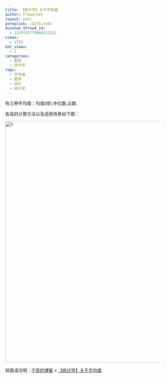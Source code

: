 ```yaml
---
title: 【统计学】关于平均值
author: Flowerowl
layout: post
permalink: /3178.html
duoshuo_thread_id:
  - 1220743779864322523
views:
  - 1755
bot_views:
  - 2
categories:
  - 数学
  - 统计学
tags:
  - 平均值
  - 数学
  - 统计
  - 统计学
---
```

有三种平均值：均值(缪),中位数,众数.

各自的计算方法以及适用场景如下图：

<img title="1.png" src="http://lazynight.me/wp-content/uploads/2013/11/1.png" alt="1" width="976" height="777" border="0" />

转载请注明：[于哲的博客][1] &raquo; [【统计学】关于平均值][2]

 [1]: http://lazynight.me
 [2]: http://lazynight.me/3178.html